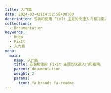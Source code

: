```yaml
---
title: 入门篇
date: 2024-03-02T14:52:58+08:00
description: 安装和使用 FixIt 主题的快速入门和指南。
collections:
  - Documentation
keywords:
  - Hugo
  - FixIt
  - 入门篇
menu:
  main:
    name: 入门篇
    title: 安装和使用 FixIt 主题的快速入门和指南。
    parent: documentation
    weight: 2
    params:
      icon: fa-brands fa-readme
---
```

